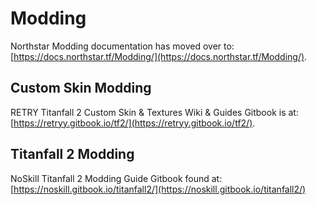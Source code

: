 # Modding

Northstar Modding documentation has moved over to: [https://docs.northstar.tf/Modding/](https://docs.northstar.tf/Modding/).

## Custom Skin Modding

RETRY Titanfall 2 Custom Skin & Textures Wiki & Guides Gitbook is at: [https://retryy.gitbook.io/tf2/](https://retryy.gitbook.io/tf2/).

## Titanfall 2 Modding

NoSkill Titanfall 2 Modding Guide Gitbook found at: [https://noskill.gitbook.io/titanfall2/](https://noskill.gitbook.io/titanfall2/)
